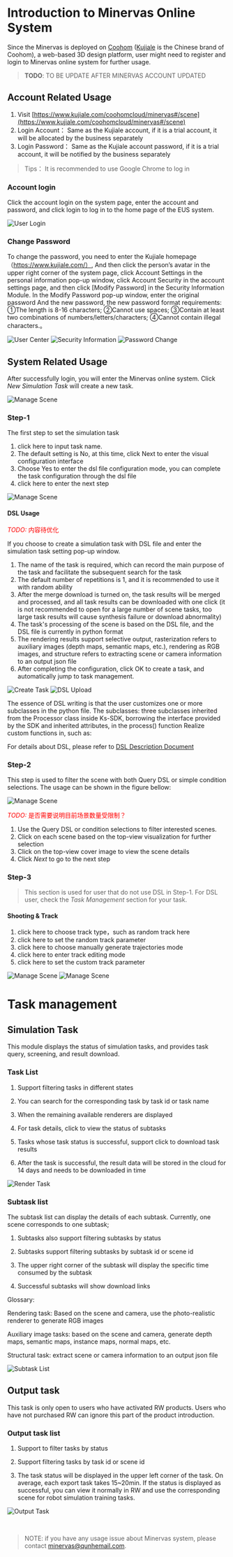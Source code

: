 # Introduction to Minervas Online System

Since the Minervas is deployed on [Coohom](https://www.coohom.com/) ([Kujiale](https://www.kujiale.com) is the Chinese brand of Coohom), a web-based 3D design platform, user might need to register and login to Minervas online system for further usage. 

> **TODO**: TO BE UPDATE AFTER MINERVAS ACCOUNT UPDATED

## Account Related Usage

1. Visit [https://www.kujiale.com/coohomcloud/minervas#/scene](https://www.kujiale.com/coohomcloud/minervas#/scene)
2. Login Account： Same as the Kujiale account, if it is a trial account, it will be allocated by the business separately
3. Login Password： Same as the Kujiale account password, if it is a trial account, it will be notified by the business separately

> Tips： It is recommended to use Google Chrome to log in

### Account login

 Click the account login on the system page, enter the account and password, and click login to log in to the home page of the EUS system.

![User Login](images/user_login.png)

### Change Password

To change the password, you need to enter the Kujiale homepage（https://www.kujiale.com/）, And then click the person’s avatar in the upper right corner of the system page, click Account Settings in the personal information pop-up window, click Account Security in the account settings page, and then click [Modify Password] in the Security Information Module. In the Modify Password pop-up window, enter the original password And the new password, the new password format requirements: ①The length is 8-16 characters; ②Cannot use spaces; ③Contain at least two combinations of numbers/letters/characters; ④Cannot contain illegal characters.。

![User Center](images/user_center.png)
![Security Information](images/security_information.png)
![Password Change](images/password_change.png)

## System Related Usage

After successfully login, you will enter the Minervas online system. Click *New Simulation Task* will create a new task. 

![Manage Scene](images/task_entry.png)

### Step-1

The first step to set the simulation task

1. click here to input task name.
2. The default setting is No, at this time, click Next to enter the visual configuration interface
3. Choose Yes to enter the dsl file configuration mode, you can complete the task configuration through the dsl file
4. click here to enter the next step

![Manage Scene](images/task_set.png)

#### DSL Usage

<span style="color:red">*TODO:* 内容待优化</span>

If you choose to create a simulation task with DSL file and enter the simulation task setting pop-up window.

1. The name of the task is required, which can record the main purpose of the task and facilitate the subsequent search for the task
2. The default number of repetitions is 1, and it is recommended to use it with random ability
3. After the merge download is turned on, the task results will be merged and processed, and all task results can be downloaded with one click (it is not recommended to open for a large number of scene tasks, too large task results will cause synthesis failure or download abnormality)
4. The task's processing of the scene is based on the DSL file, and the DSL file is currently in python format
5. The rendering results support selective output, rasterization refers to auxiliary images (depth maps, semantic maps, etc.), rendering as RGB images, and structure refers to extracting scene or camera information to an output json file
6. After completing the configuration, click OK to create a task, and automatically jump to task management.

![Create Task](images/create_task.png)
![DSL Upload](images/dsl_upload.png)

The essence of DSL writing is that the user customizes one or more subclasses in the python file. The subclasses: three subclasses inherited from the Processor class inside Ks-SDK, borrowing the interface provided by the SDK and inherited attributes, in the process() function Realize custom functions in, such as:

For details about DSL, please refer to [DSL Description Document](https://coohom.github.io/cloud-docs/)


### Step-2 

This step is used to filter the scene with both Query DSL or simple condition selections. The usage can be shown in the figure bellow:

![Manage Scene](images/scene_filter.png)

<span style="color:red">*TODO:* 是否需要说明目前场景数量受限制？</span>

1. Use the Query DSL or condition selections to filter interested scenes. 
2. Click on each scene based on the top-view visualization for further selection
3. Click on the top-view cover image to view the scene details
4. Click *Next* to go to the next step

### Step-3

> This section is used for user that do not use DSL in Step-1. For DSL user, check the *Task Management* section for your task.


#### Shooting & Track  

1. click here to choose track type，such as random track here
2. click here to set the  random track parameter 
3. click here to choose manually generate trajectories mode
4. click here to enter track editing mode
5. click here to set the  custom track parameter
   

![Manage Scene](images/track1.png)
![Manage Scene](images/track2.png)

# Task management

## Simulation Task

This module displays the status of simulation tasks, and provides task query, screening, and result download.

### Task List

1. Support filtering tasks in different states

2. You can search for the corresponding task by task id or task name

3. When the remaining available renderers are displayed

4. For task details, click to view the status of subtasks

5. Tasks whose task status is successful, support click to download task results

6. After the task is successful, the result data will be stored in the cloud for 14 days and needs to be downloaded in time

![Render Task](images/render_task.png)

### Subtask list

The subtask list can display the details of each subtask. Currently, one scene corresponds to one subtask;

1. Subtasks also support filtering subtasks by status

2. Subtasks support filtering subtasks by subtask id or scene id

3. The upper right corner of the subtask will display the specific time consumed by the subtask

4. Successful subtasks will show download links

Glossary:

Rendering task: Based on the scene and camera, use the photo-realistic renderer to generate RGB images

Auxiliary image tasks: based on the scene and camera, generate depth maps, semantic maps, instance maps, normal maps, etc.

Structural task: extract scene or camera information to an output json file

![Subtask List](images/subtask_list.png)

## Output task

This task is only open to users who have activated RW products. Users who have not purchased RW can ignore this part of the product introduction.

### Output task list

1. Support to filter tasks by status

2. Support filtering tasks by task id or scene id

3. The task status will be displayed in the upper left corner of the task. On average, each export task takes 15~20min. If the status is displayed as successful, you can view it normally in RW and use the corresponding scene for robot simulation training tasks.   

![Output Task](images/output_task.png)

<br/>

> NOTE: if you have any usage issue about Minervas system, please contact <minervas@qunhemail.com>.

